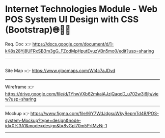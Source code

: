 # Internet Technologies Module - Web POS System UI Design with CSS (Bootstrap)🌐📝‍💻

Req. Doc :👉 https://docs.google.com/document/d/1-kK8s28Yj8UFRxSB3m3gG_FZodMpHputEvuzVBn5mo0/edit?usp=sharing <br><hr>   
Site Map :👉 https://www.gloomaps.com/Wl4c7aJDvd <br><hr>
Wireframe :👉 https://drive.google.com/file/d/1YhwVXb62mkaiAJzjQaqcD_u702w3i6jh/view?usp=sharing <br><hr>
Mockup :👉 https://www.figma.com/file/l6Y7WdJdgsuWkyRepmTd4B/POS-system-Mockup?type=design&node-id=0%3A1&mode=design&t=8vGpl70m5PrtMzNj-1 <hr>
